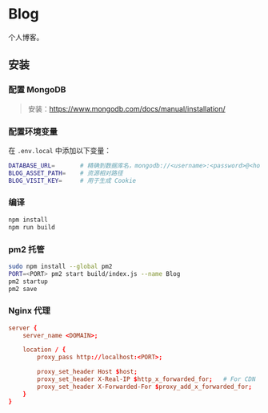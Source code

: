 # Blog

个人博客。

## 安装

### 配置 MongoDB

> 安装：https://www.mongodb.com/docs/manual/installation/

### 配置环境变量

在 `.env.local` 中添加以下变量：

```sh
DATABASE_URL=       # 精确到数据库名，mongodb://<username>:<password>@<host>:<port>/<database>
BLOG_ASSET_PATH=    # 资源相对路径
BLOG_VISIT_KEY=     # 用于生成 Cookie
```

### 编译

```sh
npm install
npm run build
```

### pm2 托管

```sh
sudo npm install --global pm2
PORT=<PORT> pm2 start build/index.js --name Blog
pm2 startup
pm2 save
```

### Nginx 代理

```conf
server {
    server_name <DOMAIN>;

    location / {
        proxy_pass http://localhost:<PORT>;

        proxy_set_header Host $host;
        proxy_set_header X-Real-IP $http_x_forwarded_for;   # For CDN
        proxy_set_header X-Forwarded-For $proxy_add_x_forwarded_for;
    }
}
```
